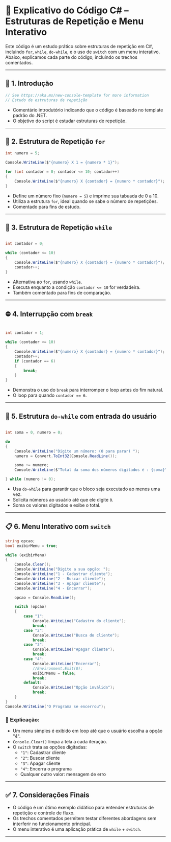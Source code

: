 
# 📘 Explicativo do Código C# – Estruturas de Repetição e Menu Interativo

Este código é um estudo prático sobre estruturas de repetição em C#, incluindo `for`, `while`, `do-while`, e o uso de `switch` com um menu interativo. Abaixo, explicamos cada parte do código, incluindo os trechos comentados.

---

## 🧠 1. Introdução

```csharp
// See https://aka.ms/new-console-template for more information
// Estudo de estruturas de repetição
```

- Comentário introdutório indicando que o código é baseado no template padrão do .NET.
- O objetivo do script é estudar estruturas de repetição.

---

## 🔁 2. Estrutura de Repetição `for`

```csharp
int numero = 5;

Console.WriteLine($"{numero} X 1 = {numero * 1}");

for (int contador = 0; contador <= 10; contador++)
{
    Console.WriteLine($"{numero} X {contador} = {numero * contador}");
}

```

- Define um número fixo (`numero = 5`) e imprime sua tabuada de 0 a 10.
- Utiliza a estrutura `for`, ideal quando se sabe o número de repetições.
- Comentado para fins de estudo.

---

## 🔄 3. Estrutura de Repetição `while`

```csharp

int contador = 0;

while (contador <= 10)
{
    Console.WriteLine($"{numero} X {contador} = {numero * contador}");
    contador++;
}

```

- Alternativa ao `for`, usando `while`.
- Executa enquanto a condição `contador <= 10` for verdadeira.
- Também comentado para fins de comparação.

---

## ⛔ 4. Interrupção com `break`

```csharp

int contador = 1;

while (contador <= 10)
{
    Console.WriteLine($"{numero} X {contador} = {numero * contador}");
    contador++;
    if (contador == 6)
    {
        break;
    }
}

```

- Demonstra o uso do `break` para interromper o loop antes do fim natural.
- O loop para quando `contador == 6`.

---

## 🔂 5. Estrutura `do-while` com entrada do usuário

```csharp

int soma = 0, numero = 0;

do
{
    Console.WriteLine("Digite um número: (0 para parar) ");
    numero = Convert.ToInt32(Console.ReadLine());

    soma += numero;
    Console.WriteLine($"Total da soma dos números digitados é : {soma}");

} while (numero != 0);

```

- Usa `do-while` para garantir que o bloco seja executado ao menos uma vez.
- Solicita números ao usuário até que ele digite `0`.
- Soma os valores digitados e exibe o total.

---

## 📋 6. Menu Interativo com `switch`

```csharp
string opcao;
bool exibirMenu = true;

while (exibirMenu)
{
    Console.Clear();
    Console.WriteLine("Digite a sua opção: ");
    Console.WriteLine("1 - Cadastrar cliente");
    Console.WriteLine("2 - Buscar cliente");
    Console.WriteLine("3 - Apagar cliente");
    Console.WriteLine("4 - Encerrar");

    opcao = Console.ReadLine();

    switch (opcao)
    {
        case "1":
            Console.WriteLine("Cadastro do cliente");
            break;
        case "2":
            Console.WriteLine("Busca do cliente");
            break;
        case "3":
            Console.WriteLine("Apagar cliente");
            break;
        case "4":
            Console.WriteLine("Encerrar");
            //Environment.Exit(0);
            exibirMenu = false;
            break;
        default:
            Console.WriteLine("Opção inválida");
            break;
    }
}
Console.WriteLine("O Programa se encerrou");
```

### 🔹 Explicação:

- Um menu simples é exibido em loop até que o usuário escolha a opção "4".
- `Console.Clear()` limpa a tela a cada iteração.
- O `switch` trata as opções digitadas:
  - `"1"`: Cadastrar cliente
  - `"2"`: Buscar cliente
  - `"3"`: Apagar cliente
  - `"4"`: Encerra o programa
  - Qualquer outro valor: mensagem de erro

---

## ✅ 7. Considerações Finais

- O código é um ótimo exemplo didático para entender estruturas de repetição e controle de fluxo.
- Os trechos comentados permitem testar diferentes abordagens sem interferir no funcionamento principal.
- O menu interativo é uma aplicação prática de `while` + `switch`.

---
